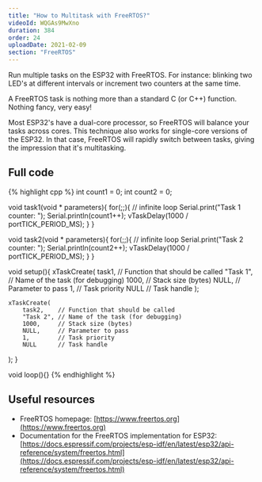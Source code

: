 ```yaml
---
title: "How to Multitask with FreeRTOS?"
videoId: WQGAs9MwXno
duration: 384
order: 24
uploadDate: 2021-02-09
section: "FreeRTOS"
---
```


Run multiple tasks on the ESP32 with FreeRTOS. For instance: blinking two LED's at different intervals or increment two counters at the same time.

A FreeRTOS task is nothing more than a standard C (or C++) function. Nothing fancy, very easy!

Most ESP32's have a dual-core processor, so FreeRTOS will balance your tasks across cores. This technique also works for single-core versions of the ESP32. In that case, FreeRTOS will rapidly switch between tasks, giving the impression that it's multitasking.

## Full code

{% highlight cpp %}
int count1 = 0;
int count2 = 0;

void task1(void * parameters){
    for(;;){ // infinite loop
        Serial.print("Task 1 counter: ");
        Serial.println(count1++);
        vTaskDelay(1000 / portTICK_PERIOD_MS);
    }
}

void task2(void * parameters){
    for(;;){ // infinite loop
        Serial.print("Task 2 counter: ");
        Serial.println(count2++);
        vTaskDelay(1000 / portTICK_PERIOD_MS);
    }
}

void setup(){
	xTaskCreate(
        task1,    // Function that should be called
        "Task 1", // Name of the task (for debugging)
        1000,     // Stack size (bytes)
        NULL,     // Parameter to pass
        1,        // Task priority
        NULL      // Task handle
  );

	xTaskCreate(
        task2,    // Function that should be called
        "Task 2", // Name of the task (for debugging)
        1000,     // Stack size (bytes)
        NULL,     // Parameter to pass
        1,        // Task priority
        NULL      // Task handle
  );
}

void loop(){}
{% endhighlight %}

## Useful resources

* FreeRTOS homepage: [https://www.freertos.org](https://www.freertos.org)
* Documentation for the FreeRTOS implementation for ESP32: [https://docs.espressif.com/projects/esp-idf/en/latest/esp32/api-reference/system/freertos.html](https://docs.espressif.com/projects/esp-idf/en/latest/esp32/api-reference/system/freertos.html)

